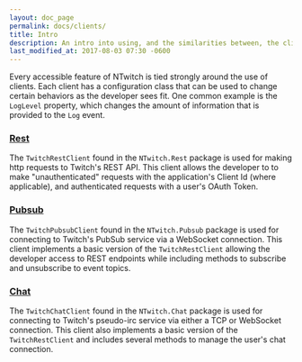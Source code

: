 ```yaml
---
layout: doc_page
permalink: docs/clients/
title: Intro
description: An intro into using, and the similarities between, the clients provided by NTwitch
last_modified_at: 2017-08-03 07:30 -0600
---
```


Every accessible feature of NTwitch is tied strongly around the use of clients. Each client has a configuration class that can be used to change certain behaviors as the developer sees fit. One common example is the `LogLevel` property, which changes the amount of information that is provided to the `Log` event. 

### [Rest](/clients/rest)

The `TwitchRestClient` found in the `NTwitch.Rest` package is used for making http requests to Twitch's REST API. This client allows the developer to to make "unauthenticated" requests with the application's Client Id (where applicable), and authenticated requests with a user's OAuth Token. 

### [Pubsub](/clients/pubsub)

The `TwitchPubsubClient` found in the `NTwitch.Pubsub` package is used for connecting to Twitch's PubSub service via a WebSocket connection. This client implements a basic version of the `TwitchRestClient` allowing the developer access to REST endpoints while including methods to subscribe and unsubscribe to event topics.

### [Chat](/clients/chat)

The `TwitchChatClient` found in the `NTwitch.Chat` package is used for connecting to Twitch's pseudo-irc service via either a TCP or WebSocket connection. This client also implements a basic version of the `TwitchRestClient` and includes several methods to manage the user's chat connection.